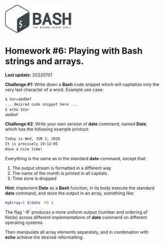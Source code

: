 ![](bash_logo.png)

# Homework #6: Playing with **Bash** strings and arrays.

**Last update:** 20220701

**Challenge #1:** Write down a **Bash** code snippet which will capitalize only the very last character of a word. Example use case:

```bash
$ Var=abdDef
... desired code snippet here ...
$ echo $Var
abdDeF
```



**Challenge #2**: Write your own version of **date** command, named **Date**, which has the following example printout:

```bash
Today is Wed, JUN 3, 2020
It is precisely 19:12:05
Have a nice time! 
```

Everything is the same as in the standard **date** command, except that:  

1. The output stream is formatted in a different way  
2. The name of the month is printed in all capitals
3. Time zone is dropped 

**Hint**: Implement **Date** as a **Bash** function, in its body execute the standard **date** command, and store the output in an array, something like:

```bash
myArray=( $(date -R) )
```

The flag '-R' produces a more uniform output (number and ordering of fields) across different implementations of **date** command on different operating systems.

Then manipulate all array elements separately, and in combination with **echo** achieve the desired reformatting. 



